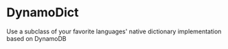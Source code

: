 DynamoDict
==========

Use a subclass of your favorite languages' native dictionary implementation based on DynamoDB
